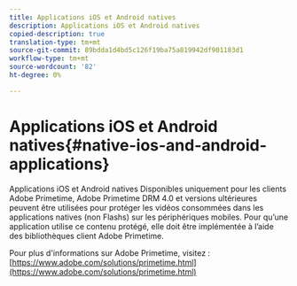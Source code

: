 ```yaml
---
title: Applications iOS et Android natives
description: Applications iOS et Android natives
copied-description: true
translation-type: tm+mt
source-git-commit: 89bdda1d4bd5c126f19ba75a819942df901183d1
workflow-type: tm+mt
source-wordcount: '82'
ht-degree: 0%

---
```



# Applications iOS et Android natives{#native-ios-and-android-applications}

Applications iOS et Android natives Disponibles uniquement pour les clients Adobe Primetime, Adobe Primetime DRM 4.0 et versions ultérieures peuvent être utilisées pour protéger les vidéos consommées dans les applications natives (non Flashs) sur les périphériques mobiles. Pour qu’une application utilise ce contenu protégé, elle doit être implémentée à l’aide des bibliothèques client Adobe Primetime.

Pour plus d&#39;informations sur Adobe Primetime, visitez : [https://www.adobe.com/solutions/primetime.html](https://www.adobe.com/solutions/primetime.html)
